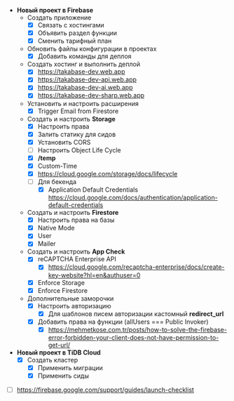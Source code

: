 - **Новый проект в Firebase**
  - Создать приложение
    - [x] Связать с хостингами
    - [x] Объявить раздел функции
    - [x] Сменить тарифный план
  - Обновить файлы конфигурации в проектах
    - [x] Добавить команды для деплоя
  - Создать хостинг и выполнить деплой
    - [x] https://takabase-dev.web.app
    - [x] https://takabase-dev-api.web.app
    - [x] https://takabase-dev-ai.web.app
    - [x] https://takabase-dev-sharp.web.app
  - Установить и настроить расширения
    - [x] Trigger Email from Firestore
  - Создать и настроить **Storage**
    - [x] Настроить права
    - [x] Залить статику для сидов
    - [x] Установить CORS
    - [ ]  Настроить Object Life Cycle
      - [x] **/temp**
      - [x] Custom-Time
      - [x] https://cloud.google.com/storage/docs/lifecycle
    - [ ] Для бекенда
      - [x] Application Default Credentials https://cloud.google.com/docs/authentication/application-default-credentials
  - Создать и настроить **Firestore**
    - [x] Настроить права на базы
    - [x] Native Mode
    - [x] User
    - [x] Mailer
  - Создать и настроить **App Check**
    - [x] reCAPTCHA Enterprise API
      - [x] https://cloud.google.com/recaptcha-enterprise/docs/create-key-website?hl=en&authuser=0
    - [x] Enforce Storage
    - [x] Enforce Firestore
  - Дополнительные заморочки
    - [x] Настроить авторизацию
      - [x] Для шаблонов писем авторизации кастомный **redirect_url**
    - [x] Добавить права на функции (allUsers === Public Invoker)
      - [x] https://mehmetkose.com.tr/posts/how-to-solve-the-firebase-error-forbidden-your-client-does-not-have-permission-to-get-url/
- **Новый проект в TiDB Cloud**
  - [x] Создать кластер
    - [x] Применить миграции
    - [x] Применить сиды
- [ ] https://firebase.google.com/support/guides/launch-checklist
